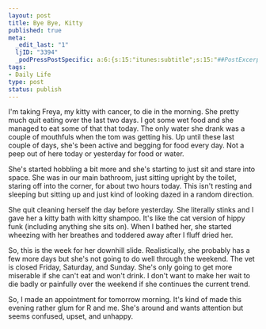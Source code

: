 ```yaml
--- 
layout: post
title: Bye Bye, Kitty
published: true
meta: 
  _edit_last: "1"
  ljID: "3394"
  _podPressPostSpecific: a:6:{s:15:"itunes:subtitle";s:15:"##PostExcerpt##";s:14:"itunes:summary";s:15:"##PostExcerpt##";s:15:"itunes:keywords";s:17:"##WordPressCats##";s:13:"itunes:author";s:10:"##Global##";s:15:"itunes:explicit";s:7:"Default";s:12:"itunes:block";s:7:"Default";}
tags: 
- Daily Life
type: post
status: publish
---
```

I'm taking Freya, my kitty with cancer, to die in the morning. She pretty much quit eating over the last two days. I got some wet food and she managed to eat some of that that today. The only water she drank was a couple of mouthfuls when the tom was getting his. Up until these last couple of days, she's been active and begging for food every day. Not a peep out of here today or yesterday for food or water.

She's started hobbling a bit more and she's starting to just sit and stare into space. She was in our main bathroom, just sitting upright by the toilet, staring off into the corner, for about two hours today. This isn't resting and sleeping but sitting up and just kind of looking dazed in a random direction.

She quit cleaning herself the day before yesterday. She literally stinks and I gave her a kitty bath with kitty shampoo. It's like the cat version of hippy funk (including anything she sits on). When I bathed her, she started wheezing with her breathes and toddered away after I fluff dried her.

So, this is the week for her downhill slide. Realistically, she probably has a few more days but she's not going to do well through the weekend. The vet is closed Friday, Saturday, and Sunday. She's only going to get more miserable if she can't eat and won't drink. I don't want to make her wait to die badly or painfully over the weekend if she continues the current trend.

So, I made an appointment for tomorrow morning. It's kind of made this evening rather glum for R and me. She's around and wants attention but seems confused, upset, and unhappy.
